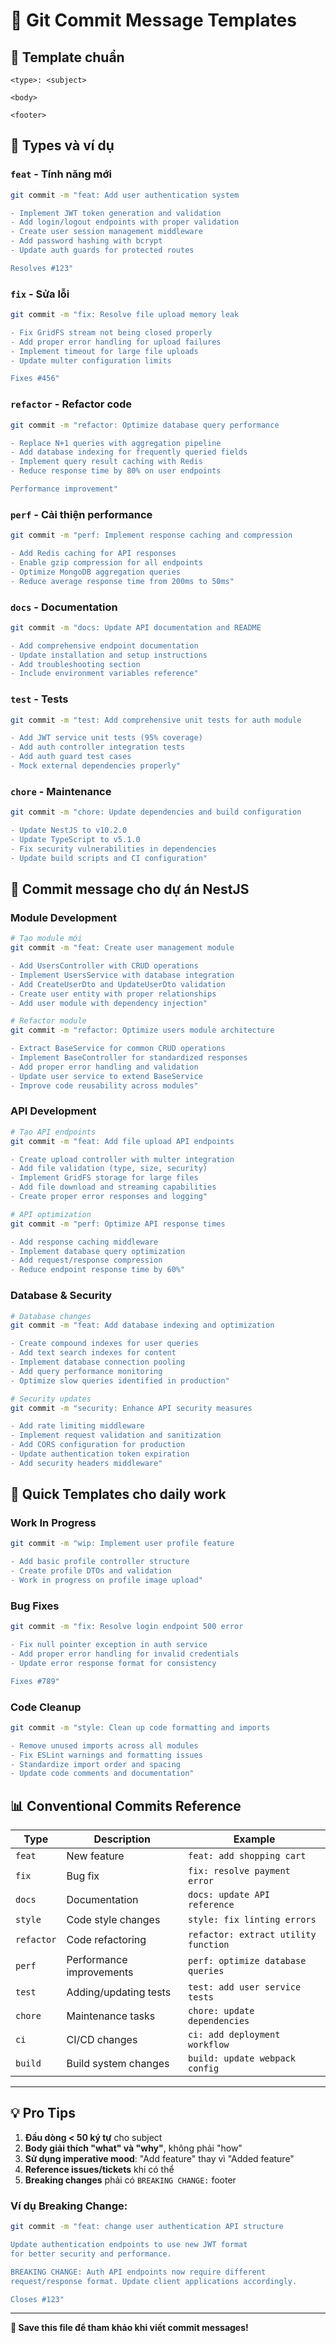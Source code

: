 # 📝 Git Commit Message Templates

## 🎯 **Template chuẩn**

```
<type>: <subject>

<body>

<footer>
```

## 📂 **Types và ví dụ**

### `feat` - Tính năng mới
```bash
git commit -m "feat: Add user authentication system

- Implement JWT token generation and validation  
- Add login/logout endpoints with proper validation
- Create user session management middleware
- Add password hashing with bcrypt
- Update auth guards for protected routes

Resolves #123"
```

### `fix` - Sửa lỗi
```bash
git commit -m "fix: Resolve file upload memory leak

- Fix GridFS stream not being closed properly
- Add proper error handling for upload failures  
- Implement timeout for large file uploads
- Update multer configuration limits

Fixes #456"
```

### `refactor` - Refactor code
```bash
git commit -m "refactor: Optimize database query performance

- Replace N+1 queries with aggregation pipeline
- Add database indexing for frequently queried fields
- Implement query result caching with Redis
- Reduce response time by 80% on user endpoints

Performance improvement"
```

### `perf` - Cải thiện performance
```bash
git commit -m "perf: Implement response caching and compression

- Add Redis caching for API responses
- Enable gzip compression for all endpoints
- Optimize MongoDB aggregation queries
- Reduce average response time from 200ms to 50ms"
```

### `docs` - Documentation
```bash
git commit -m "docs: Update API documentation and README

- Add comprehensive endpoint documentation
- Update installation and setup instructions
- Add troubleshooting section
- Include environment variables reference"
```

### `test` - Tests
```bash
git commit -m "test: Add comprehensive unit tests for auth module

- Add JWT service unit tests (95% coverage)
- Add auth controller integration tests
- Add auth guard test cases
- Mock external dependencies properly"
```

### `chore` - Maintenance
```bash
git commit -m "chore: Update dependencies and build configuration

- Update NestJS to v10.2.0
- Update TypeScript to v5.1.0
- Fix security vulnerabilities in dependencies
- Update build scripts and CI configuration"
```

## 🎨 **Commit message cho dự án NestJS**

### Module Development
```bash
# Tạo module mới
git commit -m "feat: Create user management module

- Add UsersController with CRUD operations
- Implement UsersService with database integration
- Add CreateUserDto and UpdateUserDto validation
- Create user entity with proper relationships
- Add user module with dependency injection"

# Refactor module
git commit -m "refactor: Optimize users module architecture

- Extract BaseService for common CRUD operations
- Implement BaseController for standardized responses
- Add proper error handling and validation
- Update user service to extend BaseService
- Improve code reusability across modules"
```

### API Development
```bash
# Tạo API endpoints
git commit -m "feat: Add file upload API endpoints

- Create upload controller with multer integration
- Add file validation (type, size, security)
- Implement GridFS storage for large files
- Add file download and streaming capabilities
- Create proper error responses and logging"

# API optimization
git commit -m "perf: Optimize API response times

- Add response caching middleware
- Implement database query optimization
- Add request/response compression
- Reduce endpoint response time by 60%"
```

### Database & Security
```bash
# Database changes
git commit -m "feat: Add database indexing and optimization

- Create compound indexes for user queries
- Add text search indexes for content
- Implement database connection pooling
- Add query performance monitoring
- Optimize slow queries identified in production"

# Security updates
git commit -m "security: Enhance API security measures

- Add rate limiting middleware
- Implement request validation and sanitization
- Add CORS configuration for production
- Update authentication token expiration
- Add security headers middleware"
```

## 🚀 **Quick Templates cho daily work**

### Work In Progress
```bash
git commit -m "wip: Implement user profile feature

- Add basic profile controller structure
- Create profile DTOs and validation
- Work in progress on profile image upload"
```

### Bug Fixes
```bash
git commit -m "fix: Resolve login endpoint 500 error

- Fix null pointer exception in auth service
- Add proper error handling for invalid credentials
- Update error response format for consistency

Fixes #789"
```

### Code Cleanup
```bash
git commit -m "style: Clean up code formatting and imports

- Remove unused imports across all modules
- Fix ESLint warnings and formatting issues
- Standardize import order and spacing
- Update code comments and documentation"
```

## 📊 **Conventional Commits Reference**

| Type | Description | Example |
|------|-------------|---------|
| `feat` | New feature | `feat: add shopping cart` |
| `fix` | Bug fix | `fix: resolve payment error` |
| `docs` | Documentation | `docs: update API reference` |
| `style` | Code style changes | `style: fix linting errors` |
| `refactor` | Code refactoring | `refactor: extract utility function` |
| `perf` | Performance improvements | `perf: optimize database queries` |
| `test` | Adding/updating tests | `test: add user service tests` |
| `chore` | Maintenance tasks | `chore: update dependencies` |
| `ci` | CI/CD changes | `ci: add deployment workflow` |
| `build` | Build system changes | `build: update webpack config` |

---

## 💡 **Pro Tips**

1. **Đầu dòng < 50 ký tự** cho subject
2. **Body giải thích "what" và "why"**, không phải "how"
3. **Sử dụng imperative mood**: "Add feature" thay vì "Added feature"
4. **Reference issues/tickets** khi có thể
5. **Breaking changes** phải có `BREAKING CHANGE:` footer

### Ví dụ Breaking Change:
```bash
git commit -m "feat: change user authentication API structure

Update authentication endpoints to use new JWT format
for better security and performance.

BREAKING CHANGE: Auth API endpoints now require different 
request/response format. Update client applications accordingly.

Closes #123"
```

---

**📌 Save this file để tham khảo khi viết commit messages!**

